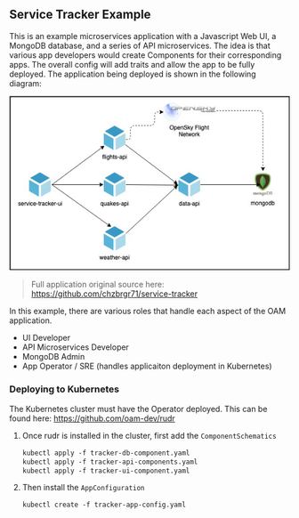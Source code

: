 ## Service Tracker Example

This is an example microservices application with a Javascript Web UI, a MongoDB database, and a series of API microservices. The idea is that various app developers would create Components for their corresponding apps. The overall config will add traits and allow the app to be fully deployed. 
The application being deployed is shown in the following diagram: 

![Application architecture diagram](service-tracker-diagram.jpg)

> Full application original source here: https://github.com/chzbrgr71/service-tracker 

In this example, there are various roles that handle each aspect of the OAM application.

* UI Developer
* API Microservices Developer
* MongoDB Admin
* App Operator / SRE (handles applicaiton deployment in Kubernetes)

### Deploying to Kubernetes

The Kubernetes cluster must have the Operator deployed. This can be found here: https://github.com/oam-dev/rudr 

1. Once rudr is installed in the cluster, first add the `ComponentSchematics`

    ```
    kubectl apply -f tracker-db-component.yaml
    kubectl apply -f tracker-api-components.yaml
    kubectl apply -f tracker-ui-component.yaml
    ```

2. Then install the `AppConfiguration`

    ```
    kubectl create -f tracker-app-config.yaml
    ```